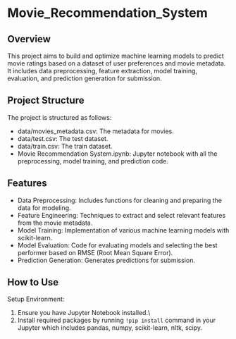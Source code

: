 # Movie_Recommendation_System
## Overview
This project aims to build and optimize machine learning models to predict movie ratings based on a dataset of user preferences and movie metadata. It includes data preprocessing, feature extraction, model training, evaluation, and prediction generation for submission.
## Project Structure
The project is structured as follows:

- data/movies_metadata.csv: The metadata for movies.
- data/test.csv: The test dataset.
- data/train.csv: The train dataset.
- Movie Recommendation System.ipynb: Jupyter notebook with all the preprocessing, model training, and prediction code.

## Features
- Data Preprocessing: Includes functions for cleaning and preparing the data for modeling.
- Feature Engineering: Techniques to extract and select relevant features from the movie metadata.
- Model Training: Implementation of various machine learning models with scikit-learn.
- Model Evaluation: Code for evaluating models and selecting the best performer based on RMSE (Root Mean Square Error).
- Prediction Generation: Generates predictions for submission.

## How to Use
Setup Environment:

1. Ensure you have Jupyter Notebook installed.\
2. Install required packages by running
```!pip install``` command 
in your Jupyter which includes pandas, numpy, scikit-learn, nltk, scipy.
